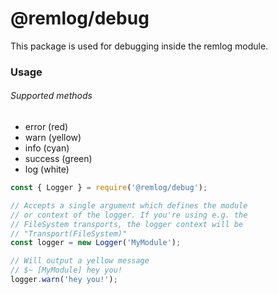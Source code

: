 # @remlog/debug

This package is used for debugging inside the remlog module.

### Usage

###### Supported methods

* error (red)
* warn (yellow)
* info (cyan)
* success (green)
* log (white)

```js
const { Logger } = require('@remlog/debug');

// Accepts a single argument which defines the module
// or context of the logger. If you're using e.g. the
// FileSystem transports, the logger context will be
// "Transport(FileSystem)"
const logger = new Logger('MyModule');

// Will output a yellow message
// $~ [MyModule] hey you!
logger.warn('hey you!');
```

